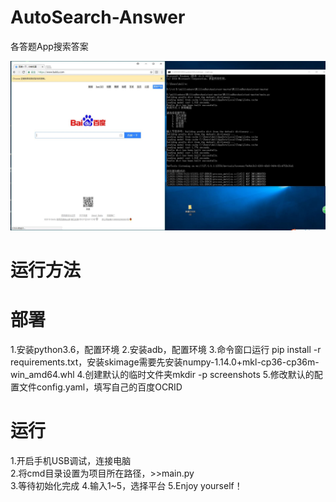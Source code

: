 # AutoSearch-Answer
各答题App搜索答案

![image](https://github.com/jnswx/AutoSearch-Answer/raw/master/image/initial.JPG)

# 运行方法

# 部署
1.安装python3.6，配置环境
2.安装adb，配置环境
3.命令窗口运行 pip install -r requirements.txt，安装skimage需要先安装numpy-1.14.0+mkl-cp36-cp36m-win_amd64.whl
4.创建默认的临时文件夹mkdir -p screenshots
5.修改默认的配置文件config.yaml，填写自己的百度OCRID

# 运行
1.开启手机USB调试，连接电脑  
2.将cmd目录设置为项目所在路径，>>main.py  
3.等待初始化完成
4.输入1~5，选择平台
5.Enjoy yourself！

